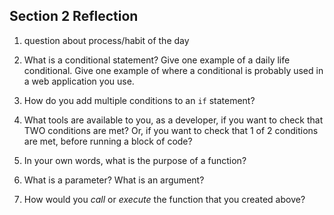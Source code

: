 ## Section 2 Reflection

1. question about process/habit of the day

1. What is a conditional statement? Give one example of a daily life conditional. Give one example of where a conditional is probably used in a web application you use.

4. How do you add multiple conditions to an `if` statement?

5. What tools are available to you, as a developer, if you want to check that TWO conditions are met? Or, if you want to check that 1 of 2 conditions are met, before running a block of code?

1. In your own words, what is the purpose of a function?

2. What is a parameter? What is an argument?

6. How would you _call_ or _execute_ the function that you created above?

